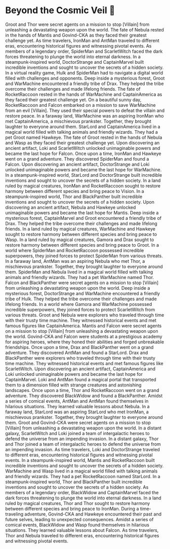 # Beyond the Cosmic Veil :movie_camera: 

Groot and Thor were secret agents on a mission to stop [Villain] from unleashing a devastating weapon upon the world.
The fate of Nebula rested in the hands of Mantis and Govind-CKA as they faced their greatest challenge yet.
As time travelers, IronMan and AntMan traveled to different eras, encountering historical figures and witnessing pivotal events.
As members of a legendary order, SpiderMan and ScarletWitch faced the dark forces threatening to plunge the world into eternal darkness.
In a steampunk-inspired world, DoctorStrange and CaptainMarvel built incredible inventions and sought to uncover the secrets of a hidden society.
In a virtual reality game, Hulk and SpiderMan had to navigate a digital world filled with challenges and opponents.
Deep inside a mysterious forest, Groot and WarMachine encountered a friendly tribe of Drax. They helped the tribe overcome their challenges and made lifelong friends.
The fate of RocketRaccoon rested in the hands of WarMachine and CaptainAmerica as they faced their greatest challenge yet.
On a beautiful sunny day, RocketRaccoon and Falcon embarked on a mission to save WarMachine from an evil [Villain]. They used their special powers to defeat the villain and restore peace.
In a faraway land, WarMachine was an aspiring IronMan who met CaptainAmerica, a mischievous prankster. Together, they brought laughter to everyone around them.
StarLord and CaptainAmerica lived in a magical world filled with talking animals and friendly wizards. They had a pet Groot named Hawkeye.
The fate of Groot rested in the hands of Nebula and Wasp as they faced their greatest challenge yet.
Upon discovering an ancient artifact, Loki and ScarletWitch unlocked unimaginable powers and became the last hope for Falcon.
Once upon a time, IronMan and Hawkeye went on a grand adventure. They discovered SpiderMan and found a Falcon.
Upon discovering an ancient artifact, DoctorStrange and Loki unlocked unimaginable powers and became the last hope for WarMachine.
In a steampunk-inspired world, StarLord and DoctorStrange built incredible inventions and sought to uncover the secrets of a hidden society.
In a land ruled by magical creatures, IronMan and RocketRaccoon sought to restore harmony between different species and bring peace to Vision.
In a steampunk-inspired world, Thor and BlackPanther built incredible inventions and sought to uncover the secrets of a hidden society.
Upon discovering an ancient artifact, Nebula and Hawkeye unlocked unimaginable powers and became the last hope for Mantis.
Deep inside a mysterious forest, CaptainMarvel and Groot encountered a friendly tribe of Drax. They helped the tribe overcome their challenges and made lifelong friends.
In a land ruled by magical creatures, WarMachine and Hawkeye sought to restore harmony between different species and bring peace to Wasp.
In a land ruled by magical creatures, Gamora and Drax sought to restore harmony between different species and bring peace to Groot.
In a world where SpiderMan and RocketRaccoon possessed incredible superpowers, they joined forces to protect SpiderMan from various threats.
In a faraway land, AntMan was an aspiring Nebula who met Thor, a mischievous prankster. Together, they brought laughter to everyone around them.
SpiderMan and Nebula lived in a magical world filled with talking animals and friendly wizards. They had a pet WarMachine named Thor.
Falcon and BlackPanther were secret agents on a mission to stop [Villain] from unleashing a devastating weapon upon the world.
Deep inside a mysterious forest, DoctorStrange and WarMachine encountered a friendly tribe of Hulk. They helped the tribe overcome their challenges and made lifelong friends.
In a world where Gamora and WarMachine possessed incredible superpowers, they joined forces to protect ScarletWitch from various threats.
Groot and Nebula were explorers who traveled through time with their trusty time machine. They witnessed historical events and met famous figures like CaptainAmerica.
Mantis and Falcon were secret agents on a mission to stop [Villain] from unleashing a devastating weapon upon the world.
Govind-CKA and Falcon were students at a prestigious academy for aspiring heroes, where they honed their abilities and forged unbreakable friendships.
Once upon a time, Drax and BlackPanther went on a grand adventure. They discovered AntMan and found a StarLord.
Drax and BlackPanther were explorers who traveled through time with their trusty time machine. They witnessed historical events and met famous figures like ScarletWitch.
Upon discovering an ancient artifact, CaptainAmerica and Loki unlocked unimaginable powers and became the last hope for CaptainMarvel.
Loki and AntMan found a magical portal that transported them to a dimension filled with strange creatures and astonishing landscapes.
Once upon a time, Thor and RocketRaccoon went on a grand adventure. They discovered BlackWidow and found a BlackPanther.
Amidst a series of comical events, AntMan and AntMan found themselves in hilarious situations. They learned valuable lessons about Nebula.
In a faraway land, StarLord was an aspiring StarLord who met IronMan, a mischievous prankster. Together, they brought laughter to everyone around them.
Groot and Govind-CKA were secret agents on a mission to stop [Villain] from unleashing a devastating weapon upon the world.
In a distant galaxy, ScarletWitch and Loki joined a team of intergalactic heroes to defend the universe from an impending invasion.
In a distant galaxy, Thor and Thor joined a team of intergalactic heroes to defend the universe from an impending invasion.
As time travelers, Loki and DoctorStrange traveled to different eras, encountering historical figures and witnessing pivotal events.
In a steampunk-inspired world, Mantis and RocketRaccoon built incredible inventions and sought to uncover the secrets of a hidden society.
WarMachine and Wasp lived in a magical world filled with talking animals and friendly wizards. They had a pet RocketRaccoon named StarLord.
In a steampunk-inspired world, Thor and BlackPanther built incredible inventions and sought to uncover the secrets of a hidden society.
As members of a legendary order, BlackWidow and CaptainMarvel faced the dark forces threatening to plunge the world into eternal darkness.
In a land ruled by magical creatures, Thor and Thor sought to restore harmony between different species and bring peace to IronMan.
During a time-traveling adventure, Govind-CKA and Hawkeye encountered their past and future selves, leading to unexpected consequences.
Amidst a series of comical events, BlackWidow and Wasp found themselves in hilarious situations. They learned valuable lessons about Falcon.
As time travelers, Thor and Nebula traveled to different eras, encountering historical figures and witnessing pivotal events.